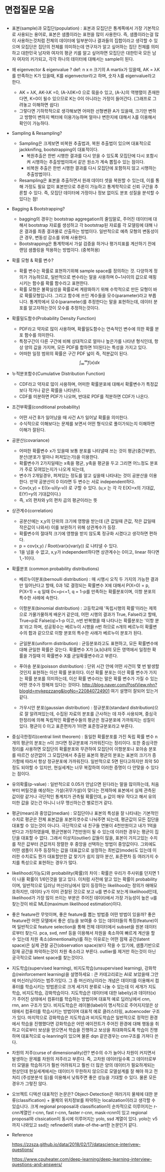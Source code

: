 # 면접질문 모음

## 
* 표본(sample)과 모집단(population) : 표본과 모집단은 통계쪽에서 가장 기본적으로 사용되는 용어로, 표본은 샘플이라는 표현을 많이 사용한다. 즉, 샘플이라는걸 많이 사용하는것처럼 전체의 데이터에 일부분이나 결과들의 집합이라고 생각할 수 있으며 모집단은 집단의 전체를 의미하는데 연구자가 알고 싶어하는 집단 전체를 의미하고 대한민국 남자와 여자의 평균 키를 알고 싶어하면 모집단은 대한민국 모든 남자 여자의 키가되고, 각각 하나의 데이터에 대해서는 sample이 된다.
  
* 왜 eigenvector & eigenvalue ?
 def: n x n 크기의 A martix가 있을때, AK = λK를 만족하는 K가 있을때, K를 eigenvector라고 하며, 숫자 λ를 eigenvalue라고 한다.
  * AK = λK, AK-λK =0, (A-λI)K=0 으로 묶을수 있고, (A-λ)의 역행렬이 존재한다면, K=0이 될수 있으므로 K는 0이 아니라는 가정이 들어간다. (그래프로 그려놓고 이해하면 쉽다)
  * 그렇다면 기하학적으로 생각해보면 어떠한 선형변환 A가 있을때, 크기만 변하고 방향이 변하지 벡터에 이용가능하며 얼마나 변한지에 대해서 λ를 이용해서 확인이 가능하다.
  
* Sampling & Resampling?
   * Sampling은 크게보면 비복원 추출법과, 복원 추출법이 있으며 대표적으로 jackknifing, bootstrapping이 대표적이다.  
     * 복원추출은 한번 시행한 결과를 다시 얻을 수 있도록 모집단에 다시 포함시켜 시행하는 추출방법이여서 같은 원소가 계속 뽑힐수 있는 점이다.
     * 비복원 추출은 한번 시행한 결과를 다시 모집단에 포함하지 않고 시행하는 추출방법이다.
   * Resampling은 표본을 추출하면서 원래 데이터 셋을 복원할 수 있는데, 이를 통해 가정도 필요 없이 표본만으로 추론이 가능하고 통계학적으로 신뢰 구간을 추론할 수 있다. 즉, 모집단 데이터에 가정이나 정보 없이도 분포 성질을 분석할 수 있다는 점!  
   
  
* Bagging & Bootstrapping?
   * bagging의 경우는 bootstrap aggregation의 줄임말로, 주어진 데이터에 대해서 bootstrap 자료를 생성하고 각 bootstrap된 자료를 각 모델링에 대해 나온 결과를 최종 결과물로 산출하는 방법이다. 일반적으로 예측 모형의 변동성이 큰 경우, 변동성 감소를 위해 사용한다.
   * Bootstrapping은 통계학에서 가설 검증을 하거나 평가지표를 계산하기 전에 랜덤 샘플링을 적용하는 방법이다. (중복허용)  
     
       
* 확률 모형 & 확률 변수?
   * 확률 변수는 확률로 표현하기위해 sample space를 정의하는 것. 다양하게 정의가 가능하므로, 일반적으로 변수라는 말을 사용하며 0~1사이의 값으로 매핑 시키는 함수를 확률 함수라고 표현한다.
   * 확률 모형은 불확실성을 확률로써 계량화하기 위해 수학적으로 만든 모형이 바로 확률모형입니다. 그리고 함수에 쓰인 계수들을 모수(parameter)라고 부릅니다. 통계학에서 모수(parameter)를 추정한다는 말을 표현하는데, 데이터 분포를 알고자하는것이 모수를 추정하는것이다.  
  
  
* 확률밀도함수(Probability Density Function)
  * PDF라고 약자로 많이 사용하며, 확률밀도함수는 연속적인 변수에 의한 확률 분포 함수를 의미한다.
  * 특정구간이 다른 구간에 비해 상대적으로 얼마나 높은가를 나타낸 형식인데, 항상 양의 값을 가지며, 모든 PDF를 합하면 1이된다는 특성을 가지고 있다.
  * 어떠한 일정 범위의 확률은 구간 PDF 넓이 즉, 적분값이 된다.  
  $$
    \displaystyle \int_\infty^\infty f\left(x\right)dx
  $$
  
* 누적분포함수(Cumulative Distribution Function)
  * CDF라고 약자로 많이 사용하며, 어떠한 확률분포에 대해서 확률변수가 특정값보다 작거나 같은 확률을 나타낸다.
  * CDF를 미분하면 PDF가 나오며, 반대로 PDF를 적분하면 CDF가 나온다.  

* 조건부확률(conditional probability)
  * 어떤 사건 B가 일어났을 때 사건 A가 일어날 확률을 의미한다.
  * 수식적으로 이해보다는 문제를 보면서 어떤 형식으로 풀이가되는지 이해하면 이해가 잘된다.
  
  
* 공분산(covariance)
  * 어떠한 확률변수 x가 있을때 보통 분포를 나타낼때 쓰는 것이 평균(중간부분), 분산(분포가 얼마나 퍼져있는가)을 이용한다.
  * 확률변수가 2가지일때는 x축을 평균, y축을 평균을 두고 그리면 어느정도 분포가 주로 모여있는지가 나오게 되는데,
  * 변수가 2개일경우, 퍼져있는 정도를 알고 싶을때 나타내는 것이 공분산을 이용한다. 만약 공분산이 0 이라면 두 변수는 서로 independent하다.
  * Cov(x,y) = E((x-u)(y-v)) 로 구할 수 있다. (u,v 는 각 각 E(X)=x의 기대값, E(Y)=y의 기대값이다.)
  * 즉, x의 편차와 y의 편차 곱의 평균이라는 뜻
  
* 상관계수(correlation)
  * 공분산에는 x,y의 단위의 크기에 영향을 받는데 (큰 값일때 큰값, 작은 값일때 작은값이 나와서) 이를 보완하기 위해 상관계수가 등장.
  * 확률변수의 절대적 크기에 영향을 받지 않도록 정규화 시켰다고 생각하면 편하다.
  * p = cov(x,y) / Root(var(x)var(y)) 로 나타낼 수 있다.
  * 1을 넘을 수 없고, x,y가 independent하다면 상관계수는 0이고, linear 하다면 1,-1이다.
  
  
* 확률분포 (common probability distributions)

  * 베르누이분포(bernoulli distribution) : 매 시행시 오직 두 가지의 가능한 결과만 일어난다고 할때, 0과 1로 결정되는 확률변수 X에 대해서
  P(X=0) = p, P(X=1) = q 일때 0<=p<=1, q = 1-p를 만족하는 확률분포이며, 이항 분포의 특수한 사례에 속한다.
  
  * 이항분포(binomial distribution) : 고등학교때 '독립시행의 확률'이라는 제목으로 가물가물하게 배운거 같은데, 어떤 시행의 결과가 True, False라고 할때, True=p로 False(q)=1-p 이고, n번 반복했을 때 나타나는 확률분포는 '이항 분포'라고 하며, 성공횟수는 베르누이 시행을 n번 하므로 n개의 베르누이 확률변수의 합과 같으므로 이항 분포의 특수한 사례가 베르누이 분포가 된다.
  
  * 균일분포(uniform distribution) : 균등분포라고도 표현하고, 모든 확률변수에 대해 균일한 확률은 갖는다. 확률변수 X가 [a,b]내의 모든 영역에서 일정한 확률을 가질때 이 확률변수 X를 균일확률변수라고 부른다.
  
  * 푸아송 분포(poisson distribution) : 단위 시간 안에 어떤 사건이 몇 번 발생할 것인지 표현하는 이산 확률 분포이다. 이산 확률 분포는 이산 확률 변수가 가지는 확률 분포를 의미하는데, 이산 확률 변수라는 말은 확률 변수가 가질 수 있는 어떤 갯수가 정해져 있다는 것이다. 
  http://blog.naver.com/PostView.nhn?blogId=mykepzzang&logNo=220840724901 여기 설명이 잘되어 있는거 같다.
  
  * 가우시안 분포(gaussian distribution) : 정규분포(standard distribution)으로 잘 알려져있는데, 수집된 자료의 분포를 근사하는 데 자주 사용되며, 중심극한정리에 의해 독립적인 확률변수들의 평균은 정규분포에 가까워지는 성질이 있다. 평균이 0 이고 표준편차가 1이면 표준정규분포라고 부른다.
  
* 중심극한정리(central limit theorem) : 동일한 확률분포를 가진 독립 확률 변수 n개의 평균의 분포는 n이 크다면 정규분포에 가까워진다는 정리이다. 또한 중심극한정리를 사용하면 모집단의 확률분포와 무관하여 모집단이 이항분포나 포아송 분포를 따르건 상관없이 그 모집단에서 추출된 표본의 평균의 분포는 표본의 크기가 증가함에 따라서 항상 정규분포에 가까워진다. 일반적으로 5면 된다고하지만 최악 50 정도 되야할 수 있지만, 현실세계는 너무 복잡하여 이러한 증명이 다 안맞을 수 있다는 점이다. 
  
* 유의확률(p-value) : 일반적으로 0.05가 안넘으면 된다라는 말을 많이하는데, 처음부터 버릴것을 예상하는 가설(귀무가설)이 맞다는 전제하에 표본에서 실제 관측된 값이랑 같거나 극단적인 통계치가 관측될 확률인데, p 값이 매우 작다고 해서 유의미한 값을 갖는건 아니니 너무 맹신하는건 별로인거 같다.
  
* 평균(mean)과 중앙값(median) : 모집단이나 표본의 특성을 잘 나타내는 기본적인 수치로 평균은 전체 표본값을 포본의갯수로 나눠주면 되는데, 평균값이 모든 집단을 대표할 수 있는것이 아니다. 극단적으로 내 친구들 연봉이 4천만원이고 내가 1억을 번다고 가정하였을때, 평균연봉이 7천만원이 될 수 있는데 이러한 경우는 평균이 집단을 대표할 수 없다. 그래서 이상치(outlier) 값들이 많을, 표본이 가지고있는 수치를 작은 값부터 큰값까지 정렬한 후 중앙을 선택하는 방법이 중앙값이다. 그외에도 어떤 샘플이 자주 등장하는 값을 대표값으로 설정하는 최빈값(mode)도 있는데 이러한 수치로도 뭔가 대표할만한 값 찾기가 쉽지 않아 분산, 표준편차 등 여러가지 수치를 특성으로 표현하는 경우가 많다.
  
* likelihood(가능도)와 probability(확률)의 차이 : 확률은 우리가 주사위를 던지면 1이 나올 확률이 1/6인것을 알고 있다. 이처럼 사전에 알고 있는 확률이 probability이며, 일반적으로 딥러닝 머신러닝에서 많이 등장하는 likelihood는 정의가 애매모호하지만, 데이타 y가 이미 관찰된 것으로 보고 u를 변수로 보는게 likelihood인데, likelihood가 가장 많이 쓰이는 부분은 주어진 데이타에서 가장 가능성이 높은 u를 찾는것이 바로 MLE(maximum likelihood estimation)이다.
  
* 좋은 feature란 무엇이며, 좋은 feature를 뽑는 방법중 어떤 방법이 있을까? 좋은 feature란 어떤 모델에서 좋은 성능을 보여줄 수 있는 데이터들의 특징(feature)이며 일반적으로 feature selection을 통해 전체 데이터에서 subset을 원본 데이터로부터 찾는다. pca, svd, nmf 등을 이용해서 차원을 축소하여 빠르게 계산을 할 수 있는데 차원 축소(dimentionality)를 하는 이유로는 어떤 잠재 공간(latent space)은 실제 관찰 공간(observation space)보다 작을 수 있기에, 샘플기반으로 잠재 공간을 파악하는것이 차원 축소라고 부른다. outlier를 제거만 하는것이 아닌 궁극적으로 latent space를 찾는것이다.
  
* 지도학습(supervised learning), 비지도학습(unsupervised learning), 강화학습(reinforcement learning)을 설명하세요 : 큰 카테고리로는 AI로 보았을때 그안에 머신러닝이라는 범주가있다. 그 중 머신러닝이라는 개념은 데이터를 이용해서 컴퓨터를 학습시키는 방법론으로 크게 세가지 분류로 나눌 수 있는데 이 세개가 지도학습, 비지도학습, 강화학습이다. 지도학습은 데이터에 대한 label(y)과 데이터(x)가 주어진 상태에서 컴퓨터를 학습하는 방법이며 대표적 예로 딥러닝에서 cnn, rnn, ann 구조가 있다. 비지도학습은 레이블(label)이 명시적으로 주어지지않은 상태에서 컴퓨터를 학습시키는 방법이며 대표적 예로 클러스터링, autoencoder 구조가 있다. 마지막으로 강화학습은 지도학습과 비지도학습은 일반적으로 정적인 환경에서 학습을 진행했다면 강화학습은 어떤 에이전트가 주어진 환경에 대해 행동을 취하고 이로부터 보상을 얻으면서 학습을 진행하고 보상을 최대화하도록 학습이 진행하며 대표적으로 q-leanring이 있으며 물론 dqn 같은경우는 cnn구조를 가져다 쓴다.
  
* 차원의 저주(curse of dimensionality)란? 변수의 수가 늘어나 차원이 커지면서 발생하는 문제를 차원의 저주라고 부른다. 즉, 고차원 데이터일수록 그 데이터로부터 모델을 학습하기가 훨씬 어려워지고 훨씬 더 많은 양의 데이터가 필요하게되는 현상인데 현실세계에서는 데이터가 무한하지 않으므로 모델설계를 잘 해야 하고 전처리 (주성분분석 등)를 이용해서 낮춰주면 좋은 성능을 기대할 수 있다. 물론 모든 경우가 그렇진 않다.

* 오브젝트 디텍션 대표적인 논문은? Object-Detection은 여러가지 물체에 대한 분류(classification) + 물체의 위치정보를 파악하는 localization이라고 생각할 수 있습니다. 크게 regional proposal과 classification이 순차적으로 이루어지는 r-cnn계열인 r-cnn, fast r-cnn, faster r-cnn, mask-rcnn이 있고 regional proposal와 clssication이 동시에 이루어지는 yolo, ssd 계열이 있다. yolo는 v5까지 나와있고 ssd는 refinedet이 state-of-the-art한 논문인거 같다.

* Reference

  https://zzsza.github.io/data/2018/02/17/datascience-interivew-questions/

  https://www.cpuheater.com/deep-learning/deep-learning-interview-questions-and-answers/

  
